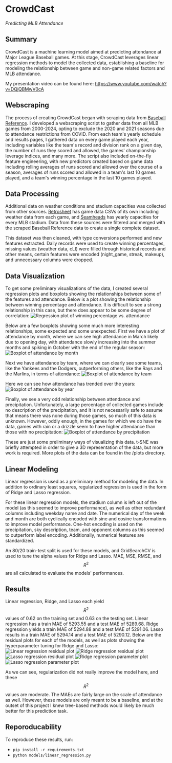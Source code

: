 # CrowdCast
*Predicting MLB Attendance*

## Summary

CrowdCast is a machine learning model aimed at predicting attendance at Major League Baseball games. At this stage, CrowdCast leverages linear regression methods to model the collected data, establishing a baseline for modeling the relationship between game and non-game related factors and MLB attendance.

My presentation video can be found here: https://www.youtube.com/watch?v=DQjQBMwV0cA

## Webscraping

The process of creating CrowdCast began with scraping data from [Baseball Reference](https://www.baseball-reference.com/). I developed a webscraping script to gather data from all MLB games from 2000-2024, opting to exclude the 2020 and 2021 seasons due to attendance restrictions from COVID. From each team's yearly schedule and results pages, I gathered data on every game played each year, including variables like the team's record and division rank on a given day, the number of runs they scored and allowed, the games' championship leverage indices, and many more. The script also included on-the-fly feature engineering, with new predictors created based on game data including rolling averages of runs scored and allowed over the course of a season, averages of runs scored and allowed in a team's last 10 games played, and a team's winning percentage in the last 10 games played.

## Data Processing

Additional data on weather conditions and stadium capacities was collected from other sources. [Retrosheet](https://www.retrosheet.org) has game data CSVs of its own including weather data from each game, and [Seamheads](https://www.seamheads.com/ballparks/) has yearly capacities for every MLB stadium. Data from these sources were filtered and merged with the scraped Baseball Reference data to create a single complete dataset.

This dataset was then cleaned, with type conversions performed and new features extracted. Daily records were used to create winning percentages, missing values (weather data, cLI) were filled through historical records and other means, certain features were encoded (night_game, streak, makeup), and unnecessary columns were dropped.

## Data Visualization

To get some preliminary visualizations of the data, I created several regression plots and boxplots showing the relationships between some of the features and attendance. Below is a plot showing the relationship between winning percentage and attendance. It is difficult to see a strong relationship in this case, but there does appear to be some degree of correlation: ![Regression plot of winning percentage vs. attendance](plots/regplots/att_vs_win_pct.png)

Below are a few boxplots showing some much more interesting relationships, some expected and some unexpected. First we have a plot of attendance by month, where we can see high attendance in March likely due to opening day, with attendance slowly increasing into the summer months and spiking in October with the end of the regular season: ![Boxplot of attendance by month](plots/boxplots/att_by_month.png)

Next we have attendance by team, where we can clearly see some teams, like the Yankees and the Dodgers, outperforming others, like the Rays and the Marlins, in terms of attendance: ![Boxplot of attendance by team](plots/boxplots/att_by_team.png)

Here we can see how attendance has trended over the years: ![Boxplot of attendance by year](plots/boxplots/att_by_year.png)

Finally, we see a very odd relationship between attendance and precipitation. Unfortunately, a large percentage of collected games include no description of the precipitation, and it is not necessarily safe to assume that means there was none during those games, so much of this data is unknown. However, oddly enough, in the games for which we do have the data, games with rain or a drizzle seem to have higher attendance than those with no precipitation: ![Boxplot of attendance by precipitation](plots/boxplots/att_by_precip.png)

These are just some preliminary ways of visualizing this data. t-SNE was briefly attempted in order to give a 3D representation of the data, but more work is required. More plots of the data can be found in the /plots directory.

## Linear Modeling

Linear regression is used as a preliminary method for modeling the data. In addition to ordinary least squares, regularized regression is used in the form of Ridge and Lasso regression.

For these linear regression models, the stadium column is left out of the model (as this seemed to improve performance), as well as other redundant columns including weekday name and date. The numerical day of the week and month are both cyclically encoded with sine and cosine transformations to improve model performance. One-hot encoding is used on the precipitation, sky description, team, and opponent columns as this seemed to outperform label encoding. Additionally, numerical features are standardized.

An 80/20 train-test split is used for these models, and GridSearchCV is used to tune the alpha values for Ridge and Lasso. MAE, MSE, RMSE, and $$R^2$$ are all calculated to evaluate the models' performances.

## Results

Linear regression, Ridge, and Lasso each yield $$R^2$$ values of 0.62 on the training set and 0.63 on the testing set. Linear regression has a train MAE of 5293.55 and a test MAE of 5289.68. Ridge regression yields a train MAE of 5294.88 and a test MAE of 5291.06. Lasso results in a train MAE of 5294.14 and a test MAE of 5290.12. Below are the residual plots for each of the models, as well as plots showing the hyperparameter tuning for Ridge and Lasso: ![Linear regression residual plot](plots/residual_plots/Linear_Regression_residuals.png) ![Ridge regression residual plot](plots/residual_plots/Ridge_Regression_residuals.png) ![Lasso regression residual plot](plots/residual_plots/Lasso_Regression_residuals.png) ![Ridge regression parameter plot](plots/parameter_plots/Ridge_Regression_parameters.png)  ![Lasso regression parameter plot](plots/parameter_plots/Lasso_Regression_parameters.png) 

As we can see, regularization did not really improve the model here, and these $$R^2$$ values are moderate. The MAEs are fairly large on the scale of attendance as well. However, these models are only meant to be a baseline, and at the outset of this project I knew tree-based methods would likely be much better for this prediction task.

## Reporoducability

To reproduce these results, run:
 - `pip install -r requirements.txt`
 - `python models/linear_regression.py`
